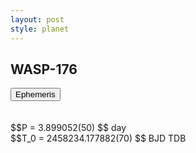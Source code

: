 ```yaml
---
layout: post
style: planet
---
```

<script src="../js/planets.js"></script>

## WASP-176

<!-- Tab links -->
<div class="tab">
<button class="tablinks" onclick="openCity(event, 'Ephemeris')">Ephemeris</button>
</div>

<!-- Tab content -->
<div id="Ephemeris" class="tabcontent" markdown="1">
<br/><br/>
$$P = 3.899052(50) $$ day <br/>
$$T_0 = 2458234.177882(70) $$ BJD TDB
<br/><br/>
<br/><br/>
</div>


